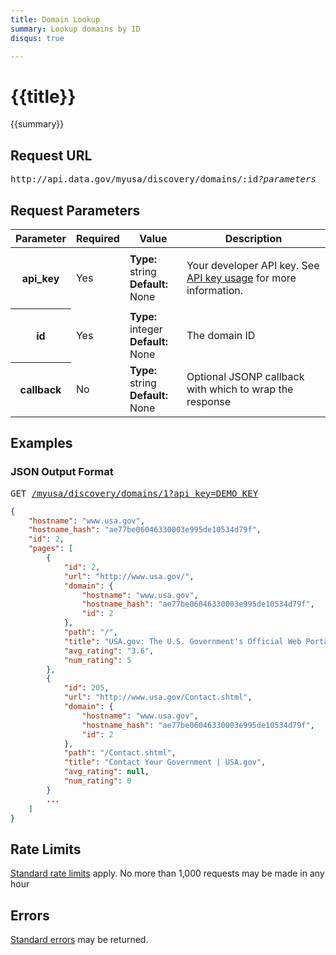```yaml
---
title: Domain Lookup
summary: Lookup domains by ID
disqus: true

---
```


# {{title}}
{{summary}}

<ul id="toc"></ul>

## Request URL

<pre>http://api.data.gov/myusa/discovery/domains/:id<em>?parameters</em></pre>

## Request Parameters

<table border="0" cellpadding="0" cellspacing="0" class="doc-parameters">
  <thead>
    <tr>
      <th class="doc-parameters-name" scope="col">Parameter</th>
      <th class="doc-parameters-required" scope="col">Required</th>
      <th class="doc-parameters-value" scope="col">Value</th>
      <th class="doc-parameters-description" scope="col">Description</th>
    </tr>
  </thead>
  <tbody>
    <tr>
      <th class="doc-parameter-name" scope="row">api_key</th>
      <td class="doc-parameter-required">Yes</td>
      <td class="doc-parameter-value">
        <div class="doc-parameter-value-field">
          <strong>Type:</strong> string
        </div>
        <div class="doc-parameter-value-field">
          <strong>Default:</strong> None
        </div>
      </td>
      <td class="doc-parameter-description">
        <p>Your developer API key. See <a href="/doc/api-key">API key usage</a> for more information.</p>
      </td>
    </tr>
    <tr>
      <th class="doc-parameter-name" scope="row">id</th>
      <td class="doc-parameter-required">Yes</td>
      <td class="doc-parameter-value">
        <div class="doc-parameter-value-field">
          <strong>Type:</strong> integer
        </div>
        <div class="doc-parameter-value-field">
          <strong>Default:</strong> None
        </div>
      </td>
      <td class="doc-parameter-description">
        The domain ID
      </td>
    </tr>
    <tr>
      <th class="doc-parameter-name" scope="row">callback</th>
      <td class="doc-parameter-required">No</td>
      <td class="doc-parameter-value">
        <div class="doc-parameter-value-field">
          <strong>Type:</strong> string
        </div>
        <div class="doc-parameter-value-field">
          <strong>Default:</strong> None
        </div>
      </td>
      <td class="doc-parameter-description">
        Optional JSONP callback with which to wrap the response
      </td>
    </tr>
  </tbody>
</table>

## Examples

### JSON Output Format

<pre>GET <a href="/myusa/discovery/domains/1?api_key=DEMO_KEY">/myusa/discovery/domains/1?api_key=DEMO_KEY</a></pre>

```json
{
    "hostname": "www.usa.gov",
    "hostname_hash": "ae77be06046330003e995de10534d79f",
    "id": 2,
    "pages": [
        {
            "id": 2,
            "url": "http://www.usa.gov/",
            "domain": {
                "hostname": "www.usa.gov",
                "hostname_hash": "ae77be06046330003e995de10534d79f",
                "id": 2
            },
            "path": "/",
            "title": "USA.gov: The U.S. Government's Official Web Portal",
            "avg_rating": "3.6",
            "num_rating": 5
        },
        {
            "id": 205,
            "url": "http://www.usa.gov/Contact.shtml",
            "domain": {
                "hostname": "www.usa.gov",
                "hostname_hash": "ae77be06046330003e995de10534d79f",
                "id": 2
            },
            "path": "/Contact.shtml",
            "title": "Contact Your Government | USA.gov",
            "avg_rating": null,
            "num_rating": 0
        }
        ...
    ]
}
```

## Rate Limits

[Standard rate limits](/docs/rate-limits) apply. No more than 1,000 requests may be made in any hour

## Errors

[Standard errors](/docs/errors) may be returned.
